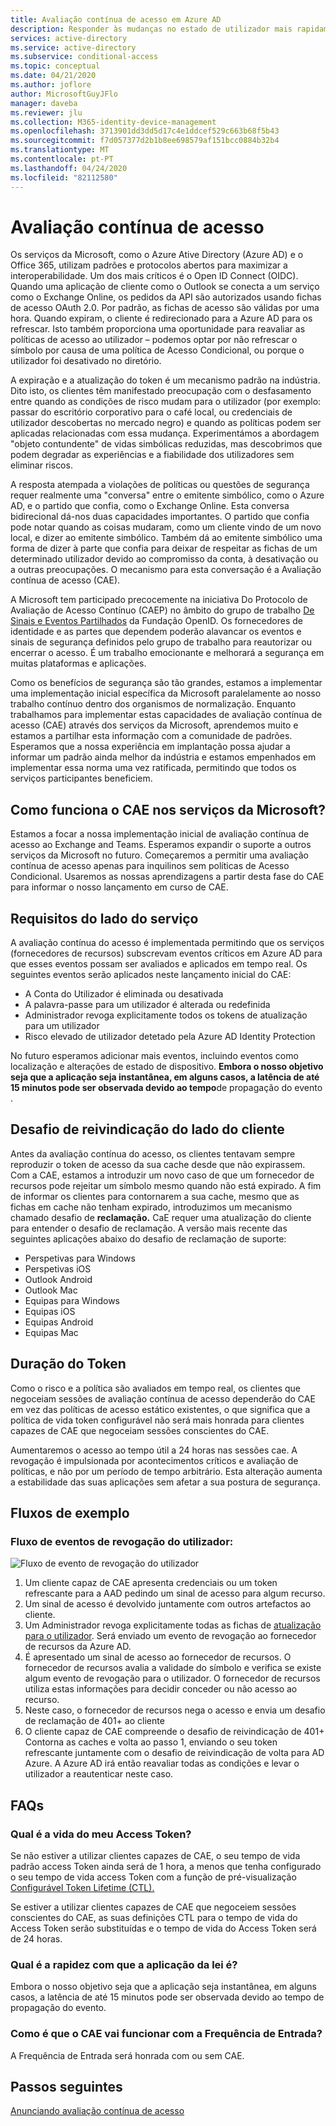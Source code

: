 ```yaml
---
title: Avaliação contínua de acesso em Azure AD
description: Responder às mudanças no estado de utilizador mais rapidamente com avaliação contínua de acesso em Azure AD
services: active-directory
ms.service: active-directory
ms.subservice: conditional-access
ms.topic: conceptual
ms.date: 04/21/2020
ms.author: joflore
author: MicrosoftGuyJFlo
manager: daveba
ms.reviewer: jlu
ms.collection: M365-identity-device-management
ms.openlocfilehash: 3713901dd3dd5d17c4e1ddcef529c663b68f5b43
ms.sourcegitcommit: f7d057377d2b1b8ee698579af151bcc0884b32b4
ms.translationtype: MT
ms.contentlocale: pt-PT
ms.lasthandoff: 04/24/2020
ms.locfileid: "82112580"
---
```

# <a name="continuous-access-evaluation"></a>Avaliação contínua de acesso

Os serviços da Microsoft, como o Azure Ative Directory (Azure AD) e o Office 365, utilizam padrões e protocolos abertos para maximizar a interoperabilidade. Um dos mais críticos é o Open ID Connect (OIDC). Quando uma aplicação de cliente como o Outlook se conecta a um serviço como o Exchange Online, os pedidos da API são autorizados usando fichas de acesso OAuth 2.0. Por padrão, as fichas de acesso são válidas por uma hora. Quando expiram, o cliente é redirecionado para a Azure AD para os refrescar. Isto também proporciona uma oportunidade para reavaliar as políticas de acesso ao utilizador – podemos optar por não refrescar o símbolo por causa de uma política de Acesso Condicional, ou porque o utilizador foi desativado no diretório. 

A expiração e a atualização do token é um mecanismo padrão na indústria. Dito isto, os clientes têm manifestado preocupação com o desfasamento entre quando as condições de risco mudam para o utilizador (por exemplo: passar do escritório corporativo para o café local, ou credenciais de utilizador descobertas no mercado negro) e quando as políticas podem ser aplicadas relacionadas com essa mudança. Experimentámos a abordagem "objeto contundente" de vidas simbólicas reduzidas, mas descobrimos que podem degradar as experiências e a fiabilidade dos utilizadores sem eliminar riscos.

A resposta atempada a violações de políticas ou questões de segurança requer realmente uma "conversa" entre o emitente simbólico, como o Azure AD, e o partido que confia, como o Exchange Online. Esta conversa bidirecional dá-nos duas capacidades importantes. O partido que confia pode notar quando as coisas mudaram, como um cliente vindo de um novo local, e dizer ao emitente simbólico. Também dá ao emitente simbólico uma forma de dizer à parte que confia para deixar de respeitar as fichas de um determinado utilizador devido ao compromisso da conta, à desativação ou a outras preocupações. O mecanismo para esta conversação é a Avaliação contínua de acesso (CAE).

A Microsoft tem participado precocemente na iniciativa Do Protocolo de Avaliação de Acesso Contínuo (CAEP) no âmbito do grupo de trabalho [De Sinais e Eventos Partilhados](https://openid.net/wg/sse/) da Fundação OpenID. Os fornecedores de identidade e as partes que dependem poderão alavancar os eventos e sinais de segurança definidos pelo grupo de trabalho para reautorizar ou encerrar o acesso. É um trabalho emocionante e melhorará a segurança em muitas plataformas e aplicações.

Como os benefícios de segurança são tão grandes, estamos a implementar uma implementação inicial específica da Microsoft paralelamente ao nosso trabalho contínuo dentro dos organismos de normalização. Enquanto trabalhamos para implementar estas capacidades de avaliação contínua de acesso (CAE) através dos serviços da Microsoft, aprendemos muito e estamos a partilhar esta informação com a comunidade de padrões. Esperamos que a nossa experiência em implantação possa ajudar a informar um padrão ainda melhor da indústria e estamos empenhados em implementar essa norma uma vez ratificada, permitindo que todos os serviços participantes beneficiem.

## <a name="how-does-cae-work-in-microsoft-services"></a>Como funciona o CAE nos serviços da Microsoft?

Estamos a focar a nossa implementação inicial de avaliação contínua de acesso ao Exchange and Teams. Esperamos expandir o suporte a outros serviços da Microsoft no futuro. Começaremos a permitir uma avaliação contínua de acesso apenas para inquilinos sem políticas de Acesso Condicional. Usaremos as nossas aprendizagens a partir desta fase do CAE para informar o nosso lançamento em curso de CAE.

## <a name="service-side-requirements"></a>Requisitos do lado do serviço

A avaliação contínua do acesso é implementada permitindo que os serviços (fornecedores de recursos) subscrevam eventos críticos em Azure AD para que esses eventos possam ser avaliados e aplicados em tempo real. Os seguintes eventos serão aplicados neste lançamento inicial do CAE:

- A Conta do Utilizador é eliminada ou desativada
- A palavra-passe para um utilizador é alterada ou redefinida
- Administrador revoga explicitamente todos os tokens de atualização para um utilizador
- Risco elevado de utilizador detetado pela Azure AD Identity Protection

No futuro esperamos adicionar mais eventos, incluindo eventos como localização e alterações de estado de dispositivo. **Embora o nosso objetivo seja que a aplicação seja instantânea, em alguns casos, a latência de até 15 minutos pode ser observada devido ao tempo**de propagação do evento . 

## <a name="client-side-claim-challenge"></a>Desafio de reivindicação do lado do cliente

Antes da avaliação contínua do acesso, os clientes tentavam sempre reproduzir o token de acesso da sua cache desde que não expirassem. Com a CAE, estamos a introduzir um novo caso de que um fornecedor de recursos pode rejeitar um símbolo mesmo quando não está expirado. A fim de informar os clientes para contornarem a sua cache, mesmo que as fichas em cache não tenham expirado, introduzimos um mecanismo chamado desafio de **reclamação.** CaE requer uma atualização do cliente para entender o desafio de reclamação. A versão mais recente das seguintes aplicações abaixo do desafio de reclamação de suporte:

- Perspetivas para Windows 
- Perspetivas iOS 
- Outlook Android 
- Outlook Mac 
- Equipas para Windows
- Equipas iOS 
- Equipas Android 
- Equipas Mac 

## <a name="token-lifetime"></a>Duração do Token

Como o risco e a política são avaliados em tempo real, os clientes que negoceiam sessões de avaliação contínua de acesso dependerão do CAE em vez das políticas de acesso estático existentes, o que significa que a política de vida token configurável não será mais honrada para clientes capazes de CAE que negoceiam sessões conscientes do CAE.

Aumentaremos o acesso ao tempo útil a 24 horas nas sessões cae. A revogação é impulsionada por acontecimentos críticos e avaliação de políticas, e não por um período de tempo arbitrário. Esta alteração aumenta a estabilidade das suas aplicações sem afetar a sua postura de segurança. 

## <a name="example-flows"></a>Fluxos de exemplo

### <a name="user-revocation-event-flow"></a>Fluxo de eventos de revogação do utilizador:

![Fluxo de evento de revogação do utilizador](./media/concept-fundamentals-continuous-access-evaluation/user-revocation-event-flow.png)

1. Um cliente capaz de CAE apresenta credenciais ou um token refrescante para a AAD pedindo um sinal de acesso para algum recurso.
1. Um sinal de acesso é devolvido juntamente com outros artefactos ao cliente.
1. Um Administrador revoga explicitamente todas as fichas de [atualização para o utilizador](https://docs.microsoft.com/powershell/module/azuread/revoke-azureaduserallrefreshtoken?view=azureadps-2.0). Será enviado um evento de revogação ao fornecedor de recursos da Azure AD.
1. É apresentado um sinal de acesso ao fornecedor de recursos. O fornecedor de recursos avalia a validade do símbolo e verifica se existe algum evento de revogação para o utilizador. O fornecedor de recursos utiliza estas informações para decidir conceder ou não acesso ao recurso.
1. Neste caso, o fornecedor de recursos nega o acesso e envia um desafio de reclamação de 401+ ao cliente
1. O cliente capaz de CAE compreende o desafio de reivindicação de 401+ Contorna as caches e volta ao passo 1, enviando o seu token refrescante juntamente com o desafio de reivindicação de volta para AD Azure. A Azure AD irá então reavaliar todas as condições e levar o utilizador a reautenticar neste caso.
 
## <a name="faqs"></a>FAQs

### <a name="what-is-the-lifetime-of-my-access-token"></a>Qual é a vida do meu Access Token?

Se não estiver a utilizar clientes capazes de CAE, o seu tempo de vida padrão access Token ainda será de 1 hora, a menos que tenha configurado o seu tempo de vida access Token com a função de pré-visualização [Configurável Token Lifetime (CTL).](../develop/active-directory-configurable-token-lifetimes.md)

Se estiver a utilizar clientes capazes de CAE que negoceiem sessões conscientes do CAE, as suas definições CTL para o tempo de vida do Access Token serão substituídas e o tempo de vida do Access Token será de 24 horas.

### <a name="how-quick-is-enforcement"></a>Qual é a rapidez com que a aplicação da lei é?

Embora o nosso objetivo seja que a aplicação seja instantânea, em alguns casos, a latência de até 15 minutos pode ser observada devido ao tempo de propagação do evento.

### <a name="how-will-cae-work-with-sign-in-frequency"></a>Como é que o CAE vai funcionar com a Frequência de Entrada?

A Frequência de Entrada será honrada com ou sem CAE.

## <a name="next-steps"></a>Passos seguintes

[Anunciando avaliação contínua de acesso](https://techcommunity.microsoft.com/t5/azure-active-directory-identity/moving-towards-real-time-policy-and-security-enforcement/ba-p/1276933)
